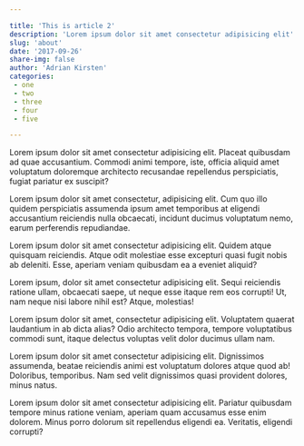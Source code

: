 ```yaml
---

title: 'This is article 2'
description: 'Lorem ipsum dolor sit amet consectetur adipisicing elit'
slug: 'about'
date: '2017-09-26'
share-img: false
author: 'Adrian Kirsten'
categories:
 - one
 - two
 - three
 - four
 - five

---
```


Lorem ipsum dolor sit amet consectetur adipisicing elit. Placeat quibusdam ad quae accusantium. Commodi animi tempore, iste, officia aliquid amet voluptatum doloremque architecto recusandae repellendus perspiciatis, fugiat pariatur ex suscipit?

Lorem ipsum dolor sit amet consectetur, adipisicing elit. Cum quo illo quidem perspiciatis assumenda ipsum amet temporibus at eligendi accusantium reiciendis nulla obcaecati, incidunt ducimus voluptatum nemo, earum perferendis repudiandae.

Lorem ipsum dolor sit amet consectetur adipisicing elit. Quidem atque quisquam reiciendis. Atque odit molestiae esse excepturi quasi fugit nobis ab deleniti. Esse, aperiam veniam quibusdam ea a eveniet aliquid?

Lorem ipsum, dolor sit amet consectetur adipisicing elit. Sequi reiciendis ratione ullam, obcaecati saepe, ut neque esse itaque rem eos corrupti! Ut, nam neque nisi labore nihil est? Atque, molestias!

Lorem ipsum dolor sit amet, consectetur adipisicing elit. Voluptatem quaerat laudantium in ab dicta alias? Odio architecto tempora, tempore voluptatibus commodi sunt, itaque delectus voluptas velit dolor ducimus ullam nam.

Lorem ipsum dolor sit amet consectetur adipisicing elit. Dignissimos assumenda, beatae reiciendis animi est voluptatum dolores atque quod ab! Doloribus, temporibus. Nam sed velit dignissimos quasi provident dolores, minus natus.

Lorem ipsum dolor sit amet consectetur adipisicing elit. Pariatur quibusdam tempore minus ratione veniam, aperiam quam accusamus esse enim dolorem. Minus porro dolorum sit repellendus eligendi ea. Veritatis, eligendi corrupti?